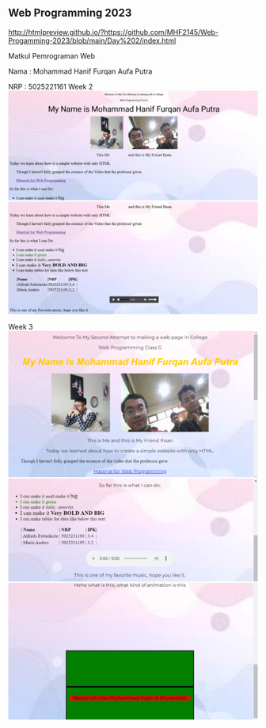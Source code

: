 ## Web Programming 2023
http://htmlpreview.github.io/?https://github.com/MHF2145/Web-Progamming-2023/blob/main/Day%202/index.html

Matkul Pemrograman Web

Nama : Mohammad Hanif Furqan Aufa Putra

NRP : 5025221161
Week 2
![Docum Web](image-3.png)
![Docum Web 2](image-4.png)

Week 3
![Docum Web 3](image.png)
![Docum Web 4](image-1.png)
![Docum Web 5](image-2.png)